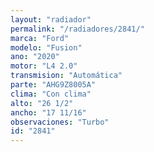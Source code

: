 ```yaml
---
layout: "radiador"
permalink: "/radiadores/2841/"
marca: "Ford"
modelo: "Fusion"
ano: "2020"
motor: "L4 2.0"
transmision: "Automática"
parte: "AHG9Z8005A"
clima: "Con clima"
alto: "26 1/2"
ancho: "17 11/16"
observaciones: "Turbo"
id: "2841"
---
```


